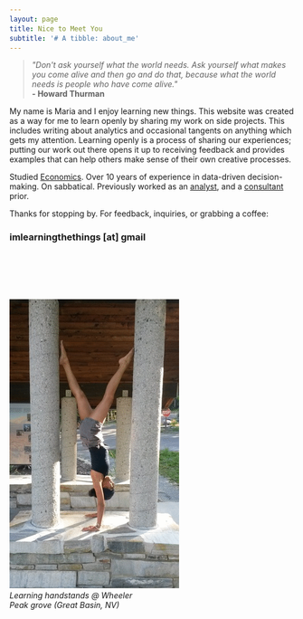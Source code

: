 ```yaml
---
layout: page
title: Nice to Meet You
subtitle: '# A tibble: about_me'
---
```



>_"Don't ask yourself what the world needs. Ask yourself what makes you come alive and then go and do that, because what the world needs is people who have come alive."_  
                        **- Howard Thurman**



My name is Maria and I enjoy learning new things. This website was created as a way for me to learn openly by sharing my work on side projects. This includes writing about analytics and occasional tangents on anything which gets my attention. Learning openly is a process of sharing our experiences; putting our work out there opens it up to receiving feedback and provides examples that can help others make sense of their own creative processes.

Studied [Economics](https://www.unlv.edu/economics). Over 10 years of experience in data-driven decision-making. On sabbatical. Previously worked as an [analyst](http://www.diversifynevada.com), and a [consultant](http://www.rcg1.com) prior.

Thanks for stopping by. For feedback, inquiries, or grabbing a coffee:   
### imlearningthethings [at] gmail
<br/>
<br/>
<br/>
<br/>

![](https://raw.githubusercontent.com/mguideng/mguideng.github.io/master/img/handstand.gif)   
_Learning handstands @ Wheeler   
Peak grove (Great Basin, NV)_



